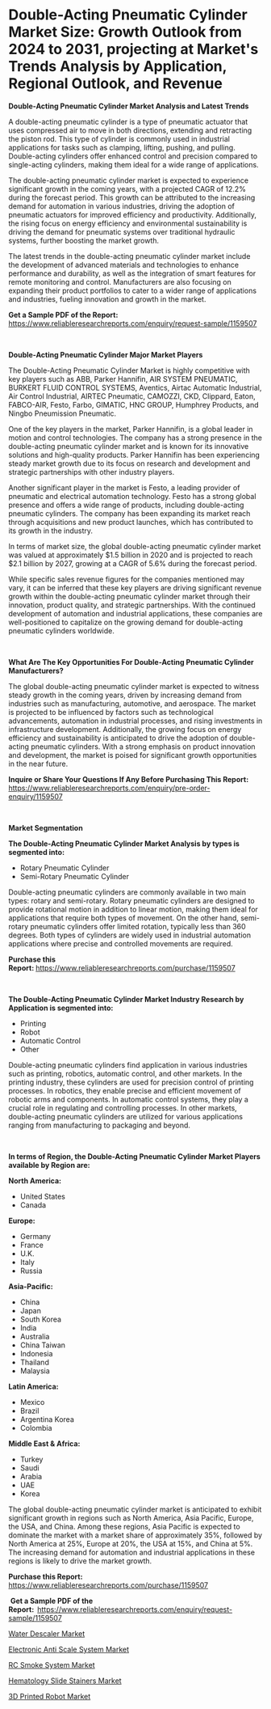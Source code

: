 <p><h1>Double-Acting Pneumatic Cylinder Market Size: Growth Outlook from 2024 to 2031, projecting at Market's Trends Analysis by Application, Regional Outlook, and Revenue</h1></p><p><strong>Double-Acting Pneumatic Cylinder Market Analysis and Latest Trends</strong></p>
<p><p>A double-acting pneumatic cylinder is a type of pneumatic actuator that uses compressed air to move in both directions, extending and retracting the piston rod. This type of cylinder is commonly used in industrial applications for tasks such as clamping, lifting, pushing, and pulling. Double-acting cylinders offer enhanced control and precision compared to single-acting cylinders, making them ideal for a wide range of applications.</p><p>The double-acting pneumatic cylinder market is expected to experience significant growth in the coming years, with a projected CAGR of 12.2% during the forecast period. This growth can be attributed to the increasing demand for automation in various industries, driving the adoption of pneumatic actuators for improved efficiency and productivity. Additionally, the rising focus on energy efficiency and environmental sustainability is driving the demand for pneumatic systems over traditional hydraulic systems, further boosting the market growth.</p><p>The latest trends in the double-acting pneumatic cylinder market include the development of advanced materials and technologies to enhance performance and durability, as well as the integration of smart features for remote monitoring and control. Manufacturers are also focusing on expanding their product portfolios to cater to a wider range of applications and industries, fueling innovation and growth in the market.</p></p>
<p><strong>Get a Sample PDF of the Report:&nbsp;</strong> <a href="https://www.reliableresearchreports.com/enquiry/request-sample/1159507">https://www.reliableresearchreports.com/enquiry/request-sample/1159507</a></p>
<p>&nbsp;</p>
<p><strong>Double-Acting Pneumatic Cylinder Major Market Players</strong></p>
<p><p>The Double-Acting Pneumatic Cylinder Market is highly competitive with key players such as ABB, Parker Hannifin, AIR SYSTEM PNEUMATIC, BURKERT FLUID CONTROL SYSTEMS, Aventics, Airtac Automatic Industrial, Air Control Industrial, AIRTEC Pneumatic, CAMOZZI, CKD, Clippard, Eaton, FABCO-AIR, Festo, Farbo, GIMATIC, HNC GROUP, Humphrey Products, and Ningbo Pneumission Pneumatic.</p><p>One of the key players in the market, Parker Hannifin, is a global leader in motion and control technologies. The company has a strong presence in the double-acting pneumatic cylinder market and is known for its innovative solutions and high-quality products. Parker Hannifin has been experiencing steady market growth due to its focus on research and development and strategic partnerships with other industry players.</p><p>Another significant player in the market is Festo, a leading provider of pneumatic and electrical automation technology. Festo has a strong global presence and offers a wide range of products, including double-acting pneumatic cylinders. The company has been expanding its market reach through acquisitions and new product launches, which has contributed to its growth in the industry.</p><p>In terms of market size, the global double-acting pneumatic cylinder market was valued at approximately $1.5 billion in 2020 and is projected to reach $2.1 billion by 2027, growing at a CAGR of 5.6% during the forecast period.</p><p>While specific sales revenue figures for the companies mentioned may vary, it can be inferred that these key players are driving significant revenue growth within the double-acting pneumatic cylinder market through their innovation, product quality, and strategic partnerships. With the continued development of automation and industrial applications, these companies are well-positioned to capitalize on the growing demand for double-acting pneumatic cylinders worldwide.</p></p>
<p>&nbsp;</p>
<p><strong>What Are The Key Opportunities For Double-Acting Pneumatic Cylinder Manufacturers?</strong></p>
<p><p>The global double-acting pneumatic cylinder market is expected to witness steady growth in the coming years, driven by increasing demand from industries such as manufacturing, automotive, and aerospace. The market is projected to be influenced by factors such as technological advancements, automation in industrial processes, and rising investments in infrastructure development. Additionally, the growing focus on energy efficiency and sustainability is anticipated to drive the adoption of double-acting pneumatic cylinders. With a strong emphasis on product innovation and development, the market is poised for significant growth opportunities in the near future.</p></p>
<p><strong>Inquire or Share Your Questions If Any Before Purchasing This Report:</strong> <a href="https://www.reliableresearchreports.com/enquiry/pre-order-enquiry/1159507">https://www.reliableresearchreports.com/enquiry/pre-order-enquiry/1159507</a></p>
<p>&nbsp;</p>
<p><strong>Market Segmentation</strong></p>
<p><strong>The Double-Acting Pneumatic Cylinder Market Analysis by types is segmented into:</strong></p>
<p><ul><li>Rotary Pneumatic Cylinder</li><li>Semi-Rotary Pneumatic Cylinder</li></ul></p>
<p><p>Double-acting pneumatic cylinders are commonly available in two main types: rotary and semi-rotary. Rotary pneumatic cylinders are designed to provide rotational motion in addition to linear motion, making them ideal for applications that require both types of movement. On the other hand, semi-rotary pneumatic cylinders offer limited rotation, typically less than 360 degrees. Both types of cylinders are widely used in industrial automation applications where precise and controlled movements are required.</p></p>
<p><strong>Purchase this Report:&nbsp;</strong><a href="https://www.reliableresearchreports.com/purchase/1159507">https://www.reliableresearchreports.com/purchase/1159507</a></p>
<p>&nbsp;</p>
<p><strong>The Double-Acting Pneumatic Cylinder Market Industry Research by Application is segmented into:</strong></p>
<p><ul><li>Printing</li><li>Robot</li><li>Automatic Control</li><li>Other</li></ul></p>
<p><p>Double-acting pneumatic cylinders find application in various industries such as printing, robotics, automatic control, and other markets. In the printing industry, these cylinders are used for precision control of printing processes. In robotics, they enable precise and efficient movement of robotic arms and components. In automatic control systems, they play a crucial role in regulating and controlling processes. In other markets, double-acting pneumatic cylinders are utilized for various applications ranging from manufacturing to packaging and beyond.</p></p>
<p>&nbsp;</p>
<p><strong>In terms of Region, the Double-Acting Pneumatic Cylinder Market Players available by Region are:</strong></p>
<p>
    <p> <strong> North America: </strong>
        <ul>
            <li>United States</li>
            <li>Canada</li>
        </ul>
        </p> 
    <p> <strong> Europe: </strong>
        <ul>
            <li>Germany</li>
            <li>France</li>
            <li>U.K.</li>
            <li>Italy</li>
            <li>Russia</li>
        </ul>
        </p> 
    <p> <strong> Asia-Pacific: </strong>
        <ul>
            <li>China</li>
            <li>Japan</li>
            <li>South Korea</li>
            <li>India</li>
            <li>Australia</li>
            <li>China Taiwan</li>
            <li>Indonesia</li>
            <li>Thailand</li>
            <li>Malaysia</li>
        </ul>
        </p> 
    <p> <strong> Latin America: </strong>
        <ul>
            <li>Mexico</li>
            <li>Brazil</li>
            <li>Argentina Korea</li>
            <li>Colombia</li>
        </ul>
        </p> 
    <p> <strong> Middle East & Africa: </strong>
        <ul>
            <li>Turkey</li>
            <li>Saudi</li>
            <li>Arabia</li>
            <li>UAE</li>
            <li>Korea</li>
        </ul>
    </p>
    </p>
<p><p>The global double-acting pneumatic cylinder market is anticipated to exhibit significant growth in regions such as North America, Asia Pacific, Europe, the USA, and China. Among these regions, Asia Pacific is expected to dominate the market with a market share of approximately 35%, followed by North America at 25%, Europe at 20%, the USA at 15%, and China at 5%. The increasing demand for automation and industrial applications in these regions is likely to drive the market growth.</p></p>
<p><strong>Purchase this Report: </strong><a href="https://www.reliableresearchreports.com/purchase/1159507">https://www.reliableresearchreports.com/purchase/1159507</a></p>
<p>&nbsp;<strong>Get a Sample PDF of the Report:&nbsp;&nbsp;</strong><a href="https://www.reliableresearchreports.com/enquiry/request-sample/1159507">https://www.reliableresearchreports.com/enquiry/request-sample/1159507</a></p>
<p><strong></strong></p>
<p><p><a href="https://medium.com/p/c9ea4ef2cc4f/edit">Water Descaler Market</a></p><p><a href="https://medium.com/p/cdf556900e32/edit">Electronic Anti Scale System Market</a></p><p><a href="https://medium.com/p/079e1a34a65f/edit">RC Smoke System Market</a></p><p><a href="https://medium.com/p/ca8fd0fb4baf/edit">Hematology Slide Stainers Market</a></p><p><a href="https://medium.com/p/d5b7936cb85a/edit">3D Printed Robot Market</a></p></p>
